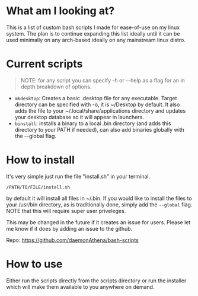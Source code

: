 # What am I looking at?
This is a list of custom bash scripts I made for ease-of-use on my linux system. The plan is to continue expanding this list ideally until it can be used minimally on any arch-based ideally on any mainstream linux distro.

# Current scripts
> NOTE: for any script you can specify -h or --help as a flag for an in depth breakdown of options.

- `mkdesktop`: Creates a basic .desktop file for any executable. Target directory can be specified with -o, it is ~/Desktop by default. It also adds the file to your ~/.local/share/applications directory and updates your desktop database so it will appear in launchers.
- `binstall`: installs a binary to a local .bin directory (and adds this directory to your PATH if needed), can also add binaries globally with the --global flag.

# How to install
It's very simple just run the file "install.sh" in your terminal.

`/PATH/TO/FILE/install.sh`

by default it will install all files in ~/.bin. If you would like to install the files to your /usr/bin directory, as is traditionally done, simply add the `--global` flag. NOTE that this will require super user priveleges.

This may be changed in the future if it creates an issue for users. Please let me know if it does by adding an issue to the github.

Repo: https://github.com/daemonAthena/bash-scripts

# How to use
Either run the scripts directly from the scripts directory or run the installer which will make them available to you anywhere on demand.
